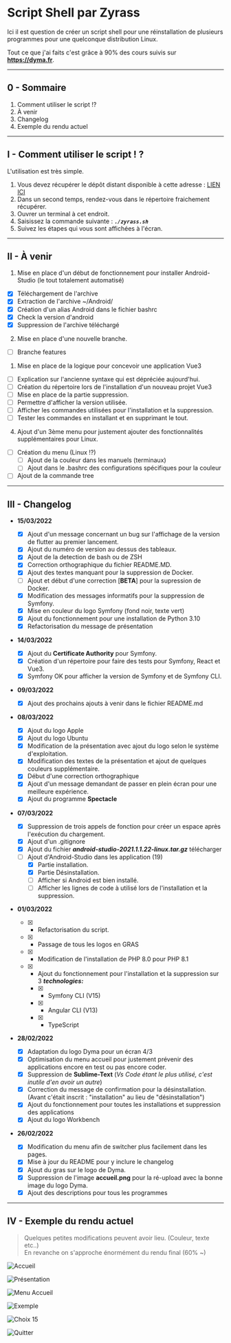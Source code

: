 # Script Shell par Zyrass

Ici il est question de créer un script shell pour une réinstallation de plusieurs programmes pour une quelconque distribution Linux.

Tout ce que j'ai faits c'est grâce à 90% des cours suivis sur **https://dyma.fr**.

---

## 0 - Sommaire

1. Comment utiliser le script !?
2. À venir
3. Changelog
4. Exemple du rendu actuel

---

## I - Comment utiliser le script ! ?

L'utilisation est très simple.

1. Vous devez récupérer le dépôt distant disponible à cette adresse : [LIEN ICI](https://github.com/Zyrass/Script_Install_Uninstall_Programme_On_Linux_And_Mac)
2. Dans un second temps, rendez-vous dans le répertoire fraichement récupérer.
3. Ouvrer un terminal à cet endroit.
4. Saisissez la commande suivante : **_`./zyrass.sh`_**
5. Suivez les étapes qui vous sont affichées à l'écran.

---

## II - À venir

1. Mise en place d'un début de fonctionnement pour installer Android-Studio (le tout totalement automatisé)

- [x] Téléchargement de l'archive
- [x] Extraction de l'archive ~/Android/
- [x] Création d'un alias Android dans le fichier bashrc
- [x] Check la version d'android
- [x] Suppression de l'archive téléchargé

2. Mise en place d'une nouvelle branche.

- [ ] Branche features

1. Mise en place de la logique pour concevoir une application Vue3

- [ ] Explication sur l'ancienne syntaxe qui est dépréciée aujourd'hui.
- [ ] Création du répertoire lors de l'installation d'un nouveau projet Vue3
- [ ] Mise en place de la partie suppression.
- [ ] Permettre d'afficher la version utilisée.
- [ ] Afficher les commandes utilisées pour l'installation et la suppression.
- [ ] Tester les commandes en installant et en supprimant le tout.

4. Ajout d'un 3ème menu pour justement ajouter des fonctionnalités supplémentaires pour Linux.

- [ ] Création du menu (Linux !?)
  - [ ] Ajout de la couleur dans les manuels (terminaux)
  - [ ] Ajout dans le .bashrc des configurations spécifiques pour la couleur
- [ ] Ajout de la commande tree

---

## III - Changelog

- **15/03/2022**

  - [x] Ajout d'un message concernant un bug sur l'affichage de la version de flutter au premier lancement.
  - [x] Ajout du numéro de version au dessus des tableaux.
  - [x] Ajout de la detection de bash ou de ZSH
  - [x] Correction orthographique du fichier README.MD.
  - [x] Ajout des textes manquant pour la suppression de Docker.
  - [ ] Ajout et début d'une correction [**BETA**] pour la supression de Docker.
  - [x] Modification des messages informatifs pour la suppression de Symfony.
  - [x] Mise en couleur du logo Symfony (fond noir, texte vert)
  - [x] Ajout du fonctionnement pour une installation de Python 3.10
  - [x] Refactorisation du message de présentation

- **14/03/2022**

  - [x] Ajout du **Certificate Authority** pour Symfony.
  - [x] Création d'un répertoire pour faire des tests pour Symfony, React et Vue3.
  - [x] Symfony OK pour afficher la version de Symfony et de Symfony CLI.

- **09/03/2022**

  - [x] Ajout des prochains ajouts à venir dans le fichier README.md

- **08/03/2022**

  - [x] Ajout du logo Apple
  - [x] Ajout du logo Ubuntu
  - [x] Modification de la présentation avec ajout du logo selon le système d'exploitation.
  - [x] Modification des textes de la présentation et ajout de quelques couleurs supplémentaire.
  - [x] Début d'une correction orthographique
  - [x] Ajout d'un message demandant de passer en plein écran pour une meilleure expérience.
  - [x] Ajout du programme **Spectacle**

- **07/03/2022**

  - [x] Suppression de trois appels de fonction pour créer un espace après l'exécution du chargement.
  - [x] Ajout d'un .gitignore
  - [x] Ajout du fichier **_android-studio-2021.1.1.22-linux.tar.gz_** télécharger
  - [ ] Ajout d'Android-Studio dans les application (19)
    - [x] Partie installation.
    - [x] Partie Désinstallation.
    - [ ] Afficher si Android est bien installé.
    - [ ] Afficher les lignes de code à utilisé lors de l'installation et la suppression.

- **01/03/2022**

  - [x] - Refactorisation du script.
  - [x] - Passage de tous les logos en GRAS
  - [x] - Modification de l'installation de PHP 8.0 pour PHP 8.1
  - [x] - Ajout du fonctionnement pour l'installation et la suppression sur 3 **_technologies:_**
    - [x] - Symfony CLI (V15)
    - [x] - Angular CLI (V13)
    - [x] - TypeScript

- **28/02/2022**

  - [x] Adaptation du logo Dyma pour un écran 4/3
  - [x] Optimisation du menu accueil pour justement prévenir des applications encore en test ou pas encore coder.
  - [x] Suppression de **Sublime-Text** (_Vs Code étant le plus utilisé, c'est inutile d'en avoir un autre_)
  - [x] Correction du message de confirmation pour la désinstallation. (Avant c'était inscrit : "installation" au lieu de "désinstallation")
  - [x] Ajout du fonctionnement pour toutes les installations et suppression des applications
  - [x] Ajout du logo Workbench

- **26/02/2022**

  - [x] Modification du menu afin de switcher plus facilement dans les pages.
  - [x] Mise à jour du README pour y inclure le changelog
  - [x] Ajout du gras sur le logo de Dyma.
  - [x] Suppression de l'image **accueil.png** pour la ré-upload avec la bonne image du logo Dyma.
  - [x] Ajout des descriptions pour tous les programmes

---

## IV - Exemple du rendu actuel

> Quelques petites modifications peuvent avoir lieu. (Couleur, texte etc..)<br>
> En revanche on s'approche énormément du rendu final (60% ~)

![Accueil](https://github.com/Zyrass/Script_Install_Uninstall_Programme_On_Linux_And_Mac/blob/master/images/accueil.png?raw=true)

![Présentation](https://github.com/Zyrass/Script_Install_Uninstall_Programme_On_Linux_And_Mac/blob/master/images/presentation.png?raw=true)

![Menu Accueil](https://github.com/Zyrass/Script_Install_Uninstall_Programme_On_Linux_And_Mac/blob/master/images/menu_accueil.png?raw=true)

![Exemple](https://github.com/Zyrass/Script_Install_Uninstall_Programme_On_Linux_And_Mac/blob/master/images/exemple.png?raw=true)

![Choix 15](https://github.com/Zyrass/Script_Install_Uninstall_Programme_On_Linux_And_Mac/blob/master/images/choix-15.png?raw=true)

![Quitter](https://github.com/Zyrass/Script_Install_Uninstall_Programme_On_Linux_And_Mac/blob/master/images/quitter.png?raw=true)
